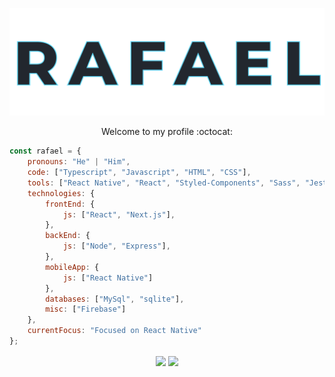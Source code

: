 <p align="center">
  <img src="title.svg" />
</p>

<p align="center">
  Welcome to my profile :octocat:
</p>

```javascript
const rafael = {
    pronouns: "He" | "Him",
    code: ["Typescript", "Javascript", "HTML", "CSS"],
    tools: ["React Native", "React", "Styled-Components", "Sass", "Jest", "Firebase"],
    technologies: {
        frontEnd: {
            js: ["React", "Next.js"],
        },
        backEnd: {
            js: ["Node", "Express"],
        },
        mobileApp: {
            js: ["React Native"]
        },
        databases: ["MySql", "sqlite"],
        misc: ["Firebase"]
    },
    currentFocus: "Focused on React Native"
};
```

<p align="center">
  <img align="center" src="https://github-readme-stats.vercel.app/api/?username=rafalmeida73&theme=react&show_icons=true"/>
  <img align="center" src="https://github-readme-stats.vercel.app/api/top-langs/?username=rafalmeida73&theme=react&show_icons=true"/>
</p>

##





